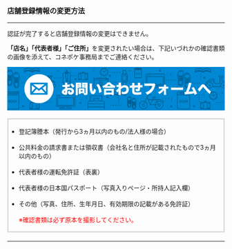 <h3>店舗登録情報の変更方法</h3>
<hr>

認証が完了すると店舗登録情報の変更はできません。

<strong>「店名」「代表者様」「ご住所」</strong>を変更されたい場合は、下記いづれかの確認書類の画像を添えて、コネポケ事務局までご連絡ください。

[![mail](https://raw.githubusercontent.com/sendroidsFamily/useGuides/master/1.%E3%82%B3%E3%83%8D%E3%83%9D%E3%82%B1%E5%85%AC%E5%BC%8F%E3%82%AC%E3%82%A4%E3%83%89/%E5%88%9D%E3%82%81%E3%81%A6%E3%81%AE%E6%96%B9%E3%81%B8/images/mail1.jpg)](mailto:support@conepoke.com)

<div style="padding: 3px 15px 3px 0px; margin-top: 15px; margin-bottom: 20px; border: 3px solid #dcdcdc;">
<ul>
<li>登記簿謄本（発行から3ヵ月以内のもの/法人様の場合）</li>
<br>
<li>公共料金の請求書または領収書（会社名と住所が記載されたもので3ヵ月以内のもの）</li>
<br>
<li>代表者様の運転免許証（表裏）</li>
<br>
<li>代表者様の日本国パスポート（写真入りページ・所持人記入欄）</li>
<br>
<li>その他（写真、住所、生年月日、有効期限の記載がある免許証）<br>
<br>
<font color="ff0000">※確認書類は必ず原本を撮影してください。</font></li>
</ul>
</div>

<hr>
